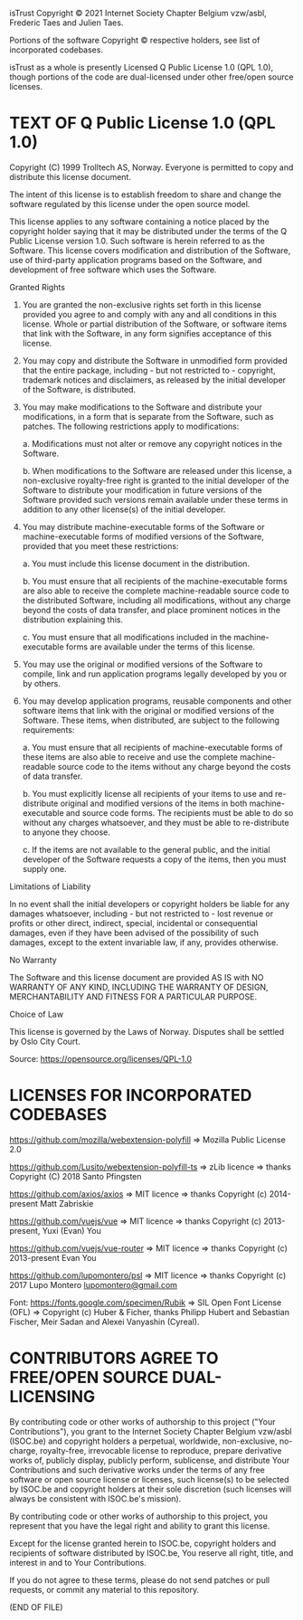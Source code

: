 isTrust
Copyright © 2021 Internet Society Chapter Belgium vzw/asbl, Frederic Taes and Julien Taes.

Portions of the software Copyright © respective holders, see list of incorporated codebases.

isTrust as a whole is presently Licensed Q Public License 1.0 (QPL 1.0), though portions of the code are dual-licensed under other free/open source licenses.

# TEXT OF Q Public License 1.0 (QPL 1.0)

Copyright (C) 1999 Trolltech AS, Norway.
Everyone is permitted to copy and distribute this license document.

The intent of this license is to establish freedom to share and change the software regulated by this license under the open source model.

This license applies to any software containing a notice placed by the copyright holder saying that it may be distributed under the terms of the Q Public License version 1.0. Such software is herein referred to as the Software. This license covers modification and distribution of the Software, use of third-party application programs based on the Software, and development of free software which uses the Software.

Granted Rights

1. You are granted the non-exclusive rights set forth in this license provided you agree to and comply with any and all conditions in this license. Whole or partial distribution of the Software, or software items that link with the Software, in any form signifies acceptance of this license.

2. You may copy and distribute the Software in unmodified form provided that the entire package, including - but not restricted to - copyright, trademark notices and disclaimers, as released by the initial developer of the Software, is distributed.

3. You may make modifications to the Software and distribute your modifications, in a form that is separate from the Software, such as patches. The following restrictions apply to modifications:

    a. Modifications must not alter or remove any copyright notices in the Software.

    b. When modifications to the Software are released under this license, a non-exclusive royalty-free right is granted to the initial developer of the Software to distribute your modification in future versions of the Software provided such versions remain available under these terms in addition to any other license(s) of the initial developer.

4. You may distribute machine-executable forms of the Software or machine-executable forms of modified versions of the Software, provided that you meet these restrictions:

    a. You must include this license document in the distribution.

    b. You must ensure that all recipients of the machine-executable forms are also able to receive the complete machine-readable source code to the distributed Software, including all modifications, without any charge beyond the costs of data transfer, and place prominent notices in the distribution explaining this.

    c. You must ensure that all modifications included in the machine-executable forms are available under the terms of this license.

5. You may use the original or modified versions of the Software to compile, link and run application programs legally developed by you or by others.

6. You may develop application programs, reusable components and other software items that link with the original or modified versions of the Software. These items, when distributed, are subject to the following requirements:

    a. You must ensure that all recipients of machine-executable forms of these items are also able to receive and use the complete machine-readable source code to the items without any charge beyond the costs of data transfer.

    b. You must explicitly license all recipients of your items to use and re-distribute original and modified versions of the items in both machine-executable and source code forms. The recipients must be able to do so without any charges whatsoever, and they must be able to re-distribute to anyone they choose.

    c. If the items are not available to the general public, and the initial developer of the Software requests a copy of the items, then you must supply one.

Limitations of Liability

In no event shall the initial developers or copyright holders be liable for any damages whatsoever, including - but not restricted to - lost revenue or profits or other direct, indirect, special, incidental or consequential damages, even if they have been advised of the possibility of such damages, except to the extent invariable law, if any, provides otherwise.

No Warranty

The Software and this license document are provided AS IS with NO WARRANTY OF ANY KIND, INCLUDING THE WARRANTY OF DESIGN, MERCHANTABILITY AND FITNESS FOR A PARTICULAR PURPOSE.

Choice of Law

This license is governed by the Laws of Norway. Disputes shall be settled by Oslo City Court.

Source: https://opensource.org/licenses/QPL-1.0

# LICENSES FOR INCORPORATED CODEBASES

https://github.com/mozilla/webextension-polyfill => Mozilla Public License 2.0

https://github.com/Lusito/webextension-polyfill-ts => zLib licence => thanks Copyright (C) 2018 Santo Pfingsten

https://github.com/axios/axios => MIT licence => thanks Copyright (c) 2014-present Matt Zabriskie

https://github.com/vuejs/vue => MIT licence => thanks Copyright (c) 2013-present, Yuxi (Evan) You

https://github.com/vuejs/vue-router => MIT licence => thanks Copyright (c) 2013-present Evan You

https://github.com/lupomontero/psl => MIT licence => thanks Copyright (c) 2017 Lupo Montero lupomontero@gmail.com

Font: https://fonts.google.com/specimen/Rubik => SIL Open Font License (OFL) => Copyright (c) Huber & Ficher, thanks Philipp Hubert and Sebastian Fischer, Meir Sadan and Alexei Vanyashin (Cyreal).

# CONTRIBUTORS AGREE TO FREE/OPEN SOURCE DUAL-LICENSING

By contributing code or other works of authorship to this project
("Your Contributions"), you grant to the Internet Society Chapter Belgium vzw/asbl (ISOC.be) and copyright holders a perpetual, worldwide, non-exclusive, no-charge, royalty-free, irrevocable license to reproduce, prepare derivative works of, publicly display, publicly perform, sublicense, and distribute Your Contributions and such derivative works under the terms of any free software or open source license or licenses, such license(s) to be selected by ISOC.be and copyright holders at their sole discretion (such licenses will always be consistent with ISOC.be's mission).

By contributing code or other works of authorship to this project, you
represent that you have the legal right and ability to grant this license.

Except for the license granted herein to ISOC.be, copyright holders and recipients of software distributed by ISOC.be, You reserve all right, title, and interest in and to Your Contributions.

If you do not agree to these terms, please do not send patches or pull
requests, or commit any material to this repository.

(END OF FILE)
